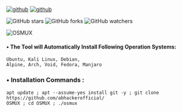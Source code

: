 [![github](https://forthebadge.com/images/badges/built-for-android.svg)](https://github.com/abhackerofficial)
[![github](https://forthebadge.com/images/badges/built-with-love.svg)](https://github.com/abhackerofficial)

![GitHub stars](https://img.shields.io/github/stars/abhackerofficial/OSMUX.svg?style=social)
![GitHub forks](https://img.shields.io/github/forks/abhackerofficial/OSMUX.svg?style=social)
![GitHub watchers](https://img.shields.io/github/watchers/abhackerofficial/OSMUX.svg?style=social)

![OSMUX](https://user-images.githubusercontent.com/63346676/94904439-f40e3f00-04b8-11eb-8f04-e125cc67dc01.jpg)

#### • The Tool will Automatically Install Following Operation Systems:
```
Ubuntu, Kali Linux, Debian,
Alpine, Arch, Void, Fedora, Manjaro
```
### • Installation Commands :
```
apt update ; apt --assume-yes install git -y ; git clone https://github.com/abhackerofficial/
OSMUX ; cd OSMUX ; ./osmux
```
